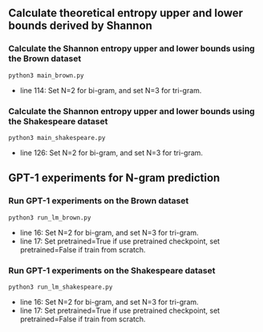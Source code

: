 ## Calculate theoretical entropy upper and lower bounds derived by Shannon

### Calculate the Shannon entropy upper and lower bounds using the Brown dataset
```
python3 main_brown.py
```
- line 114: Set N=2 for bi-gram, and set N=3 for tri-gram.

### Calculate the Shannon entropy upper and lower bounds using the Shakespeare dataset
```
python3 main_shakespeare.py
```
- line 126: Set N=2 for bi-gram, and set N=3 for tri-gram.

## GPT-1 experiments for N-gram prediction

### Run GPT-1 experiments on the Brown dataset
```
python3 run_lm_brown.py
```
- line 16: Set N=2 for bi-gram, and set N=3 for tri-gram.
- line 17: Set pretrained=True if use pretrained checkpoint, set pretrained=False if train from scratch.

### Run GPT-1 experiments on the Shakespeare dataset
```
python3 run_lm_shakespeare.py
```
- line 16: Set N=2 for bi-gram, and set N=3 for tri-gram.
- line 17: Set pretrained=True if use pretrained checkpoint, set pretrained=False if train from scratch.

